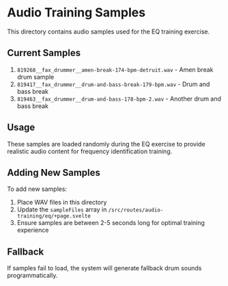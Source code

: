 # Audio Training Samples

This directory contains audio samples used for the EQ training exercise.

## Current Samples

1. `819268__fax_drummer__amen-break-174-bpm-detruit.wav` - Amen break drum sample
2. `819417__fax_drummer__drum-and-bass-break-179-bpm.wav` - Drum and bass break
3. `819463__fax_drummer__drum-and-bass-178-bpm-2.wav` - Another drum and bass break

## Usage

These samples are loaded randomly during the EQ exercise to provide realistic audio content for frequency identification training.

## Adding New Samples

To add new samples:
1. Place WAV files in this directory
2. Update the `sampleFiles` array in `/src/routes/audio-training/eq/+page.svelte`
3. Ensure samples are between 2-5 seconds long for optimal training experience

## Fallback

If samples fail to load, the system will generate fallback drum sounds programmatically.
